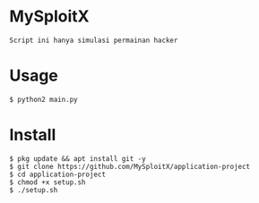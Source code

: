 # MySploitX
```
Script ini hanya simulasi permainan hacker
```
# Usage 
```
$ python2 main.py
```
# Install 
```
$ pkg update && apt install git -y
$ git clone https://github.com/MySploitX/application-project 
$ cd application-project
$ chmod +x setup.sh
$ ./setup.sh
```
